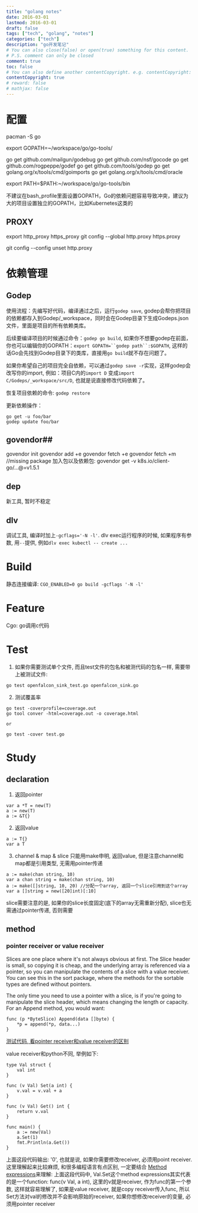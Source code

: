 ```yaml
---
title: "golang notes"
date: 2016-03-01
lastmod: 2016-03-01
draft: false
tags: ["tech", "golang", "notes"]
categories: ["tech"]
description: "go开发笔记"
# You can also close(false) or open(true) something for this content.
# P.S. comment can only be closed
comment: true
toc: false
# You can also define another contentCopyright. e.g. contentCopyright: "This is another copyright."
contentCopyright: true
# reward: false
# mathjax: false
---
```


# 配置 #
pacman -S go

export GOPATH=~/workspace/go/go-tools/

go get github.com/mailgun/godebug
go get github.com/nsf/gocode
go get github.com/rogpeppe/godef
go get github.com/tools/godep
go get golang.org/x/tools/cmd/goimports
go get golang.org/x/tools/cmd/oracle

export PATH=$PATH:~/workspace/go/go-tools/bin

不建议在bash_profile里面设置GOPATH，Go的依赖问题容易导致冲突，建议为大的项目设置独立的GOPATH，比如Kubernetes这类的

## PROXY
export http_proxy https_proxy
git config --global http.proxy https.proxy

git config --config unset http.proxy

# 依赖管理 #
## Godep ##

使用流程：先编写好代码，编译通过之后，运行`godep save`, godep会帮你把项目的依赖都存入到Godep/_workspace，同时会在Godep目录下生成Godeps.json文件，里面是项目的所有依赖类库。

后续要编译项目的时候通过命令：`godep go build`, 如果你不想要godep在前面，你也可以编辑你的GOPATH：`export GOPATH=``godep path``:$GOPATH`, 这样的话Go会先找到Godep目录下的类库，直接用`go build`就不存在问题了。

如果你希望自己的项目完全自依赖，可以通过`godep save -r`实现，这样godep会改写你的import, 例如：项目C内的`import D` 变成`import C/Godeps/_workspace/src/D`, 也就是说直接修改代码依赖了。

恢复项目依赖的命令: `godep restore`

更新依赖操作：
```
go get -u foo/bar
godep update foo/bar
```

## govendor##
govendor init
govendor add +e
govendor fetch +e
govendor fetch +m //missing package
加入包以及依赖包:
govendor get -v  k8s.io/client-go/...@=v1.5.1

## dep
新工具, 暂时不稳定

## dlv
调试工具, 编译时加上`-gcflags='-N -l'`.
dlv exec运行程序的时候, 如果程序有参数, 用`--`提供, 例如`dlv exec kubectl -- create ...`

# Build
静态连接编译: `CGO_ENABLED=0 go build -gcflags '-N -l'`
# Feature #

Cgo: go调用c代码

# Test
1. 如果你需要测试单个文件, 而且test文件的包名和被测代码的包名一样, 需要带上被测试文件:

```
go test openfalcon_sink_test.go openfalcon_sink.go
```

2. 测试覆盖率

```
go test -coverprofile=coverage.out
go tool conver -html=coverage.out -o coverage.html

or

go test -cover test.go
```

# Study

## declaration

1. 返回pointer

```
var a *T = new(T)
a := new(T)
a := &T{}
```

2. 返回value

```
a := T{}
var a T

```

3. channel & map & slice
只能用make申明, 返回value, 但是注意channel和map都是引用类型, 无需用pointer传递

```
a := make(chan string, 10)
var a chan string = make(chan string, 10)
a := make([]string, 10, 20) //分配一个array, 返回一个slice引用到这个array
var a []string = new([20]int)[:10]
```
slice需要注意的是, 如果你的slice长度固定(底下的array无需重新分配), slice也无需通过pointer传递, 否则需要


## method
### pointer receiver or value receiver
Slices are one place where it's not always obvious at first. The Slice header is small, so copying it is cheap, and the underlying array is referenced via a pointer, so you can manipulate the contents of a slice with a value receiver. You can see this in the sort package, where the methods for the sortable types are defined without pointers.

The only time you need to use a pointer with a slice, is if you're going to manipulate the slice header, which means changing the length or capacity. For an Append method, you would want:

```
func (p *ByteSlice) Append(data []byte) {
    *p = append(*p, data...)
}
```

[测试代码, 看pointer receiver和value receiver的区别](https://play.golang.org/p/43OM90PVTN)

value receiver和python不同, 举例如下:

```
type Val struct {
    val int
}

func (v Val) Set(a int) {
    v.val = v.val + a
}

func (v Val) Get() int {
    return v.val
}

func main() {
    a := new(Val)
    a.Set(1)
    fmt.Println(a.Get())
}
```
上面这段代码输出: '0', 也就是说, 如果你需要修改receiver, 必须用point receiver. 这里理解起来比较麻烦, 和很多编程语言有点区别, 一定要结合 [Method expressions](https://golang.org/ref/spec#Method_expressions)来理解:
上面这段代码中, Val.Set这个method expressions其实代表的是一个function: func(v Val, a int), 这里的v就是receiver, 作为func的第一个参数, 这样就容易理解了, 如果是value receiver, 就是copy receiver传入func, 所以Set方法对val的修改并不会影响原始的receiver, 如果你想修改receiver的变量, 必须用pointer receiver
